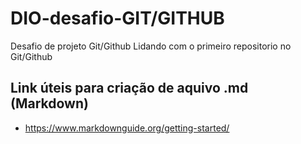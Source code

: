 # DIO-desafio-GIT/GITHUB
Desafio de projeto Git/Github
Lidando com o primeiro repositorio no Git/Github
## Link úteis para criação de aquivo .md (Markdown)
- https://www.markdownguide.org/getting-started/
